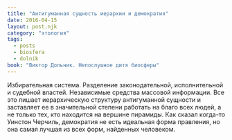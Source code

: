 ```yaml
---
title: "Антигуманная сущность иерархии и демократия"
date: 2016-04-15
layout: post.njk
category: "этология"
tags:
  - posts
  - biosfera
  - dolnik
book: "Виктор Дольник. Непослушное дитя биосферы"
---
```


Избирательная система. Разделение законодательной, исполнительной и судебной властей. Независимые средства массовой информации. Все это лишает иерархическую структуру антигуманной сущности и заставляет ее в значительной степени работать на благо всех людей, а не только тех, кто находится на вершине пирамиды. Как сказал когда-то Уинстон Черчиль, демократия не есть идеальная форма правления, но она самая лучшая из всех форм, найденных человеком.
